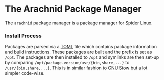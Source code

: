 # The Arachnid Package Manager

The `arachnid` package manager is a package manager for Spider Linux.

### Install Process

Packages are parsed via a [TOML](https://toml.io) file which contains package
information and build instructions. These packages are built and the prefix is
set as `/opt`. The packages are then installed to `/opt` and symlinks are then
set-up by comparing `/opt/package-version/usr/{bin,share,...}` to
`/usr/{bin,share,...}`. This is in similar fashion to [GNU Stow](https://www.gnu.org/software/stow/) but a lot simpler code-wise.
